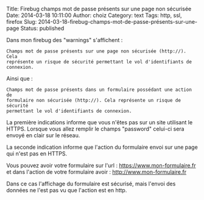 Title: Firebug champs mot de passe présents sur une page non sécurisée
Date: 2014-03-18 10:11:00
Author: choiz
Category: text
Tags: http, ssl, firefox
Slug: 2014-03-18-firebug-champs-mot-de-passe-présents-sur-une-page
Status: published

Dans mon firebug des "warnings" s'affichent :

    Champs mot de passe présents sur une page non sécurisée (http://). Cela
    représente un risque de sécurité permettant le vol d'identifiants de
    connexion.

Ainsi que :

    Champs mot de passe présents dans un formulaire possédant une action de
    formulaire non sécurisée (http://). Cela représente un risque de sécurité
    permettant le vol d'identifiants de connexion.

La première indications informe que vous n'êtes pas sur un site
utilisant le HTTPS. Lorsque vous allez remplir le champs "password"
celui-ci sera envoyé en clair sur le réseau.

La seconde indication informe que l'action du formulaire envoi sur une
page qui n'est pas en HTTPS.

Vous pouvez avoir votre formulaire sur l'url :
<https://www.mon-formulaire.fr> et dans l'action de votre formulaire
avoir : <http://www.mon-formulaire.fr>

Dans ce cas l'affichage du formulaire est sécurisé, mais l'envoi des
données ne l'est pas vu que l'action est en http.
